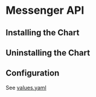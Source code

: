 # Messenger API

## Installing the Chart

## Uninstalling the Chart

## Configuration

See [values.yaml](values.yaml)